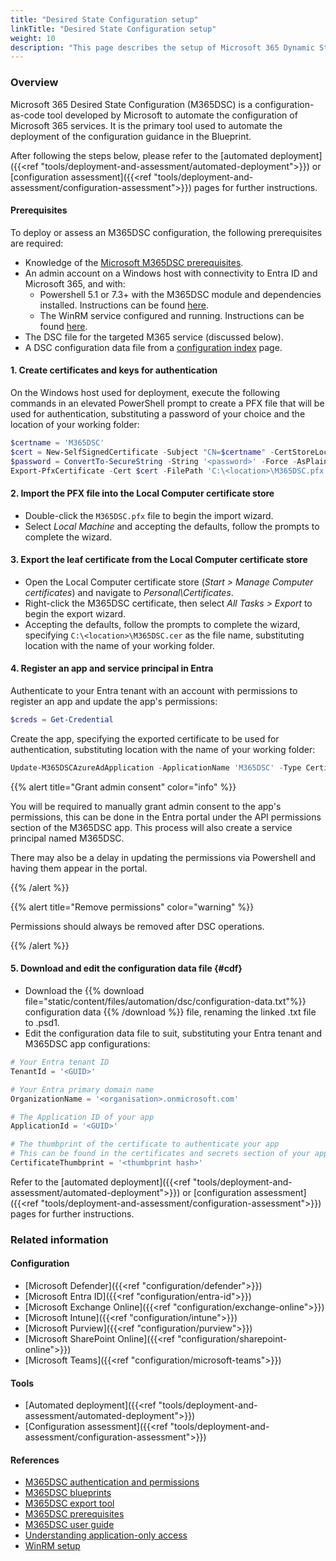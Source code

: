 ```yaml
--- 
title: "Desired State Configuration setup"
linkTitle: "Desired State Configuration setup"
weight: 10
description: "This page describes the setup of Microsoft 365 Dynamic State Configuration (DSC)"
---
```

### Overview

Microsoft 365 Desired State Configuration (M365DSC) is a configuration-as-code tool developed by Microsoft to automate the configuration of Microsoft 365 services. It is the primary tool used to automate the deployment of the configuration guidance in the Blueprint.

After following the steps below, please refer to the [automated deployment]({{<ref "tools/deployment-and-assessment/automated-deployment">}}) or [configuration assessment]({{<ref "tools/deployment-and-assessment/configuration-assessment">}}) pages for further instructions.

#### Prerequisites

To deploy or assess an M365DSC configuration, the following prerequisites are required:

* Knowledge of the [Microsoft M365DSC prerequisites](https://microsoft365dsc.com/user-guide/get-started/prerequisites/).
* An admin account on a Windows host with connectivity to Entra ID and Microsoft 365, and with:
  * Powershell 5.1 or 7.3+ with the M365DSC module and dependencies installed. Instructions can be found [here](https://microsoft365dsc.com/user-guide/get-started/how-to-install/).
  * The WinRM service configured and running. Instructions can be found [here](https://learn.microsoft.com/en-us/windows/win32/winrm/installation-and-configuration-for-windows-remote-management/).
* The DSC file for the targeted M365 service (discussed below).
* A DSC configuration data file from a [configuration index](#configuration) page.

#### 1. Create certificates and keys for authentication

On the Windows host used for deployment, execute the following commands in an elevated PowerShell prompt to create a PFX file that will be used for authentication, substituting a password of your choice and the location of your working folder:

```powershell
$certname = 'M365DSC'
$cert = New-SelfSignedCertificate -Subject "CN=$certname" -CertStoreLocation 'Cert:\CurrentUser\My' -KeyExportPolicy Exportable -KeySpec Signature -KeyLength 2048 -KeyAlgorithm RSA -HashAlgorithm SHA256
$password = ConvertTo-SecureString -String '<password>' -Force -AsPlainText
Export-PfxCertificate -Cert $cert -FilePath 'C:\<location>\M365DSC.pfx' -Password $password
```

#### 2. Import the PFX file into the Local Computer certificate store

* Double-click the ```M365DSC.pfx``` file to begin the import wizard.
* Select *Local Machine* and accepting the defaults, follow the prompts to complete the wizard.

#### 3. Export the leaf certificate from the Local Computer certificate store

* Open the Local Computer certificate store (*Start > Manage Computer certificates*) and navigate to *Personal\Certificates*.
* Right-click the M365DSC certificate, then select *All Tasks > Export* to begin the export wizard.
* Accepting the defaults, follow the prompts to complete the wizard, specifying ```C:\<location>\M365DSC.cer``` as the file name, substituting location with the name of your working folder.

#### 4. Register an app and service principal in Entra

Authenticate to your Entra tenant with an account with permissions to register an app and update the app's permissions:

```powershell
$creds = Get-Credential
```

Create the app, specifying the exported certificate to be used for authentication, substituting location with the name of your working folder:

```powershell
Update-M365DSCAzureAdApplication -ApplicationName 'M365DSC' -Type Certificate -CertificatePath 'C:\<location>\M365DSC.cer' -Permissions @( @{Api='Graph';PermissionName='Organization.Read.All'} ) -Credential $creds
```

{{% alert title="Grant admin consent" color="info" %}}

You will be required to manually grant admin consent to the app's permissions, this can be done in the Entra portal under the API permissions section of the M365DSC app. This process will also create a service principal named M365DSC.

There may also be a delay in updating the permissions via Powershell and having them appear in the portal.

{{% /alert %}}

{{% alert title="Remove permissions" color="warning" %}}

Permissions should always be removed after DSC operations.

{{% /alert %}}

#### 5. Download and edit the configuration data file {#cdf}

* Download the {{% download file="static/content/files/automation/dsc/configuration-data.txt"%}} configuration data {{% /download %}} file, renaming the linked .txt file to .psd1.
* Edit the configuration data file to suit, substituting your Entra tenant and M365DSC app configurations:

```powershell
# Your Entra tenant ID
TenantId = '<GUID>'

# Your Entra primary domain name
OrganizationName = '<organisation>.onmicrosoft.com'

# The Application ID of your app
ApplicationId = '<GUID>'

# The thumbprint of the certificate to authenticate your app
# This can be found in the certificates and secrets section of your app or in the the details tab of the exported CER file.
CertificateThumbprint = '<thumbprint hash>'
```

Refer to the [automated deployment]({{<ref "tools/deployment-and-assessment/automated-deployment">}}) or [configuration assessment]({{<ref "tools/deployment-and-assessment/configuration-assessment">}}) pages for further instructions.

### Related information

#### Configuration

* [Microsoft Defender]({{<ref "configuration/defender">}})
* [Microsoft Entra ID]({{<ref "configuration/entra-id">}})
* [Microsoft Exchange Online]({{<ref "configuration/exchange-online">}})
* [Microsoft Intune]({{<ref "configuration/intune">}})
* [Microsoft Purview]({{<ref "configuration/purview">}})
* [Microsoft SharePoint Online]({{<ref "configuration/sharepoint-online">}})
* [Microsoft Teams]({{<ref "configuration/microsoft-teams">}})

#### Tools

* [Automated deployment]({{<ref "tools/deployment-and-assessment/automated-deployment">}})
* [Configuration assessment]({{<ref "tools/deployment-and-assessment/configuration-assessment">}})

#### References

* [M365DSC authentication and permissions](https://microsoft365dsc.com/user-guide/get-started/authentication-and-permissions)
* [M365DSC blueprints](https://microsoft365dsc.com/user-guide/advanced/create-blueprint)
* [M365DSC export tool](https://export.microsoft365dsc.com)
* [M365DSC prerequisites](https://microsoft365dsc.com/user-guide/get-started/prerequisites)
* [M365DSC user guide](https://microsoft365dsc.com/user-guide/get-started/how-to-install)
* [Understanding application-only access](https://learn.microsoft.com/en-us/entra/identity-platform/app-only-access-primer)
* [WinRM setup](https://learn.microsoft.com/en-us/windows/win32/winrm/installation-and-configuration-for-windows-remote-management)
